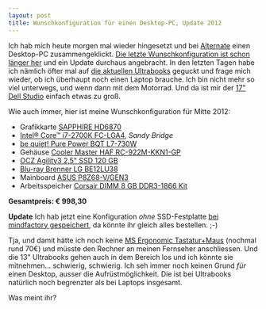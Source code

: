 ```yaml
---
layout: post
title: Wunschkonfiguration für einen Desktop-PC, Update 2012
---
```


Ich hab mich heute morgen mal wieder hingesetzt und bei [Alternate][0] einen Desktop-PC zusammengeklickt. [Die letzte Wunschkonfiguration ist schon länger her][12] und ein Update durchaus angebracht. In den letzten Tagen habe ich nämlich öfter mal auf [die aktuellen Ultrabooks][1] geguckt und frage mich wieder, ob ich überhaupt noch einen Laptop brauche. Ich bin nicht mehr so viel unterwegs, und wenn dann mit dem Motorrad. Und da ist mir der [17" Dell Studio][2] einfach etwas zu groß.

Wie auch immer, hier ist meine Wunschkonfiguration für Mitte 2012:

* Grafikkarte [SAPPHIRE HD6870][3]
* [Intel® Core™ i7-2700K FC-LGA4][4], *Sandy Bridge*
* [be quiet! Pure Power BQT L7-730W][5]
* Gehäuse [Cooler Master HAF RC-922M-KKN1-GP][6]
* [OCZ Agility3 2,5" SSD 120 GB][7]
* [Blu-ray Brenner LG BE12LU38][8]
* Mainboard [ASUS P8Z68-V/GEN3][9]
* Arbeitsspeicher [Corsair DIMM 8 GB DDR3-1866 Kit][10]

**Gesamtpreis: € 998,30**

**Update** Ich hab jetzt eine Konfiguration *ohne* SSD-Festplatte [bei mindfactory gespeichert][13], da könnte ihr gleich alles bestellen. ;-)

Tja, und damit hätte ich noch keine [MS Ergonomic Tastatur+Maus][11] (nochmal rund 70€) und müsste den Rechner an meinen Fernseher anschliessen. Und die 13" Ultrabooks gehen auch in dem Bereich los und ich könnte sie mitnehmen... schwierig, schwierig. Ich seh immer noch keinen Grund *für* einen Desktop, ausser die Aufrüstmöglichkeit. Die ist bei Ultrabooks natürlich noch begrenzter als bei Laptops insgesamt.

Was meint ihr?

[0]: http://alternate.de/
[1]: http://www.notebooksbilliger.de/ultrabooks
[2]: /2010/09/02/der-erste-abend-mit-dem-dell-studio-17/
[3]: http://www.alternate.de/html/product/information/pageBuilder.html?articleId=834212
[4]: http://www.alternate.de/html/product/information/pageBuilder.html?articleId=941910
[5]: http://www.alternate.de/html/product/information/pageBuilder.html?articleId=919908
[6]: http://www.alternate.de/html/product/information/pageBuilder.html?articleId=80471
[7]: http://www.alternate.de/html/product/information/pageBuilder.html?articleId=865514
[8]: http://www.alternate.de/html/product/information/pageBuilder.html?articleId=943610
[9]: http://www.alternate.de/html/product/information/pageBuilder.html?articleId=944856
[10]: http://www.alternate.de/html/product/information/pageBuilder.html?articleId=781806
[11]: http://www.alternate.de/html/product/information/pageBuilder.html?articleId=57511
[12]: /2011/11/20/wunschkonfiguration-fuer-einen-desktop-pc/
[13]: https://www.mindfactory.de/shopping_cart.php/basket_action/load_basket_extern/id/56ea82220091ced98420d5d706a29921310c8356f00b415df6d

